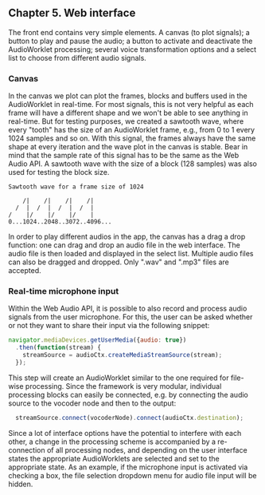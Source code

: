 ## Chapter 5. Web interface
The front end contains very simple elements. A canvas (to plot signals); a button to play and pause the audio; a button to activate and deactivate the AudioWorklet processing; several voice transformation options and a select list to choose from different audio signals.

### Canvas
In the canvas we plot can plot the frames, blocks and buffers used in the AudioWorklet in real-time. For most signals, this is not very helpful as each frame will have a different shape and we won't be able to see anything in real-time. But for testing purposes, we created a sawtooth wave, where every "tooth" has the size of an AudioWorklet frame, e.g., from 0 to 1 every 1024 samples and so on. With this signal, the frames always have the same shape at every iteration and the wave plot in the canvas is stable. Bear in mind that the sample rate of this signal has to be the same as the Web Audio API. A sawtooth wave with the size of a block (128 samples) was also used for testing the block size.

```
Sawtooth wave for a frame size of 1024

    /|    /|    /|    /|
  /  |  /  |  /  |  /  |
/    |/    |/    |/    |
0...1024..2048..3072..4096...
```

In order to play different audios in the app, the canvas has a drag a drop function: one can drag and drop an audio file in the web interface. The audio file is then loaded and displayed in the select list. Multiple audio files can also be dragged and dropped. Only ".wav" and ".mp3" files are accepted.



### Real-time microphone input
Within the Web Audio API, it is possible to also record and process audio signals from the user microphone. For this, the user can be asked whether or not they want to share their input via the following snippet:
```javascript
navigator.mediaDevices.getUserMedia({audio: true})
  .then(function(stream) {
    streamSource = audioCtx.createMediaStreamSource(stream);
  });
```
This step will create an AudioWorklet similar to the one required for file-wise processing. Since the framework is very modular, individual processing blocks can easily be connected, e.g. by connecting the audio source to the vocoder node and then to the output: 
```javascript
  streamSource.connect(vocoderNode).connect(audioCtx.destination);
```
Since a lot of interface options have the potential to interfere with each other, a change in the processing scheme is accompanied by a re-connection of all processing nodes, and depending on the user interface states the appropriate AudioWorklets are selected and set to the appropriate state. As an example, if the microphone input is activated via checking a box, the file selection dropdown menu for audio file input will be hidden.
